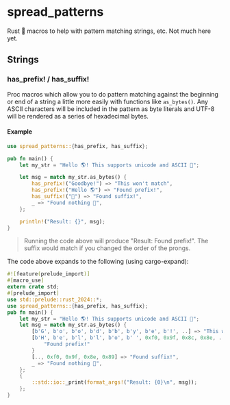 # spread_patterns

Rust 🦀 macros to help with pattern matching strings, etc. Not much here yet.

## Strings

### has_prefix! / has_suffix!

Proc macros which allow you to do pattern matching against the beginning or end of a string a little more easily with functions like `as_bytes()`. Any ASCII characters will be included in the pattern as byte literals and UTF-8 will be rendered as a series of hexadecimal bytes.

#### Example

```rust
use spread_patterns::{has_prefix, has_suffix};

pub fn main() {
    let my_str = "Hello 🌎! This supports unicode and ASCII 🎉";

    let msg = match my_str.as_bytes() {
        has_prefix!("Goodbye!") => "This won't match",
        has_prefix!("Hello 🌎") => "Found prefix!",
        has_suffix!("🎉") => "Found suffix!",
        _ => "Found nothing 🫤",
    };

    println!("Result: {}", msg);
}
```

> Running the code above will produce "Result: Found prefix!". The suffix would match if you changed the order of the prongs.

The code above expands to the following (using cargo-expand):

```rust
#![feature(prelude_import)]
#[macro_use]
extern crate std;
#[prelude_import]
use std::prelude::rust_2024::*;
use spread_patterns::{has_prefix, has_suffix};
pub fn main() {
    let my_str = "Hello 🌎! This supports unicode and ASCII 🎉";
    let msg = match my_str.as_bytes() {
        [b'G', b'o', b'o', b'd', b'b', b'y', b'e', b'!', ..] => "This won't match",
        [b'H', b'e', b'l', b'l', b'o', b' ', 0xf0, 0x9f, 0x8c, 0x8e, ..] => {
            "Found prefix!"
        }
        [.., 0xf0, 0x9f, 0x8e, 0x89] => "Found suffix!",
        _ => "Found nothing 🫤",
    };
    {
        ::std::io::_print(format_args!("Result: {0}\n", msg));
    };
}
```
